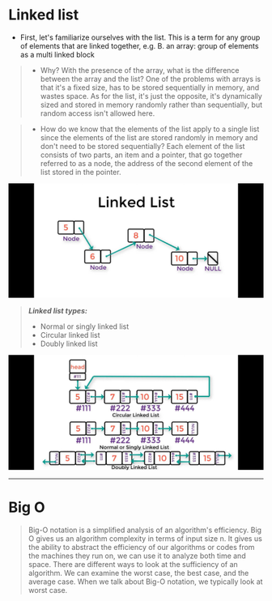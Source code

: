 # Linked list 


* First, let's familiarize ourselves with the list. This is a term for any group of elements that are linked together, e.g. B. an array: group of elements as a multi linked block



>* Why?
> With the presence of the array, what is the difference between the array and the list? One of the problems with arrays is that it's a fixed size, has to be stored sequentially in memory, and wastes space. As for the list, it's just the opposite, it's dynamically sized and stored in memory randomly rather than sequentially, but random access isn't allowed here.

> * How do we know that the elements of the list apply to a single list since the elements of the list are stored randomly in memory and don't need to be stored sequentially?
 > Each element of the list consists of two parts, an item and a pointer, that go together referred to as a node, the address of the second element of the list stored in the pointer.

 ![linked list node](../LL1.png)

> **_Linked list types:_**
>* Normal or singly linked list
> * Circular linked list
> * Doubly linked list 

 ![linked list node](../LL2.png)

 ----

 # Big O

 >Big-O notation is a simplified analysis of an algorithm's efficiency. Big O gives us an algorithm complexity in terms of input size n. It gives us the ability to abstract the efficiency of our algorithms or codes from the machines they run on, we can use it to analyze both time and space. There are different ways to look at the sufficiency of an algorithm. We can examine the worst case, the best case, and the average case. When we talk about Big-O notation, we typically look at worst case.